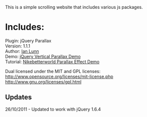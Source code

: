 This is a simple scrolling website that includes various js packages.



Includes:
===============

Plugin: jQuery Parallax  
Version: 1.1.1  
Author: [Ian Lunn](http://www.ianlunn.co.uk/)  
Demo: [jQuery Vertical Parallax Demo](http://www.ianlunn.co.uk/plugins/jquery-parallax/)  
Tutorial: [Nikebetterworld Parallax Effect Demo](http://www.ianlunn.co.uk/blog/code-tutorials/recreate-nikebetterworld-parallax/)  

Dual licensed under the MIT and GPL licenses:
http://www.opensource.org/licenses/mit-license.php
http://www.gnu.org/licenses/gpl.html

Updates
-------

26/10/2011 - Updated to work with jQuery 1.6.4
